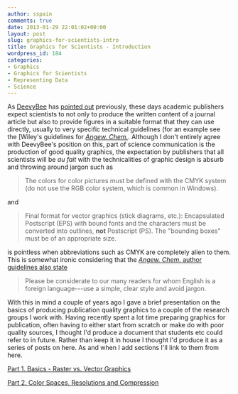 ```yaml
---
author: sspain
comments: true
date: 2013-01-29 22:01:02+00:00
layout: post
slug: graphics-for-scientists-intro
title: Graphics for Scientists - Introduction
wordpress_id: 184
categories:
- Graphics
- Graphics for Scientists
- Representing Data
- Science
---
```


As [DeevyBee](https://twitter.com/deevybee) has [pointed out](http://deevybee.blogspot.co.uk/2010/06/exciting-day-in-life-of-scientist.html) previously, these days academic publishers expect scientists to not only to produce the written content of a journal article but also to provide figures in a suitable format that they can use directly, usually to very specific technical guidelines (for an example see the [Wiley's guidelines for [*Angew. Chem.*](http://onlinelibrary.wiley.com/journal/10.1002/\(ISSN\)1521-3773/homepage/2002_graphgest.html). Although I don't entirely agree with DeevyBee's position on this, part of science communication is the production of good quality graphics, the expectation by publishers that all scientists will be *au fait* with the technicalities of graphic design is absurb and throwing around jargon such as


> The colors for color pictures must be defined with the CMYK system (do not use the RGB color system, which is common in Windows).


and


> Final format for vector graphics (stick diagrams, etc.): Encapsulated Postscript (EPS) with bound fonts and the characters must be converted into outlines, **not** Postscript (PS). The "bounding boxes" must be of an appropriate size.


is pointless when abbreviations such as CMYK are completely alien to them. This is somewhat ironic considering that the [*Angew. Chem.* author guidelines also state](http://onlinelibrary.wiley.com/journal/10.1002/\(ISSN\)1521-3773/homepage/2002_guideline.html)


> Please be considerate to our many readers for whom English is a foreign language---use a simple, clear style and avoid jargon.


With this in mind a couple of years ago I gave a brief presentation on the basics of producing publication quality graphics to a couple of the research groups I work with. Having recently spent a lot time preparing graphics for publication, often having to either start from scratch or make do with poor quality sources, I thought I'd produce a document that students etc could refer to in future. Rather than keep it in house I thought I'd produce it as a series of posts on here. As and when I add sections I'll link to them from here.

[Part 1. Basics - Raster vs. Vector Graphics](/2013/01/29/graphics-for-scientists-part-1-raster-vs-vector-graphics.html)

[Part 2. Color Spaces, Resolutions and Compression](/2013/01/30/graphics-for-scientists-part-2-color-spaces-resolutions-and-compression.html)








